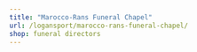 ```yaml
---
title: "Marocco-Rans Funeral Chapel"
url: /logansport/marocco-rans-funeral-chapel/
shop: funeral directors
---
```

